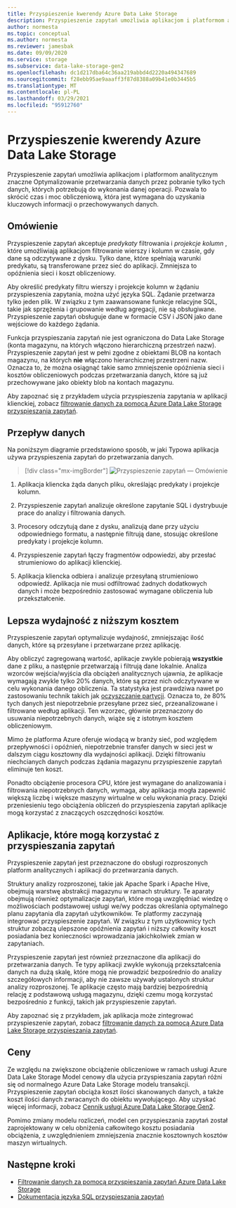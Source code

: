 ```yaml
---
title: Przyspieszenie kwerendy Azure Data Lake Storage
description: Przyspieszenie zapytań umożliwia aplikacjom i platformom analitycznym znaczne Optymalizowanie przetwarzania danych przez pobranie tylko tych danych, które są wymagane dla operacji przetwarzania.
author: normesta
ms.topic: conceptual
ms.author: normesta
ms.reviewer: jamesbak
ms.date: 09/09/2020
ms.service: storage
ms.subservice: data-lake-storage-gen2
ms.openlocfilehash: dc1d217dba64c36aa219abbd4d2220a494347689
ms.sourcegitcommit: f28ebb95ae9aaaff3f87d8388a09b41e0b3445b5
ms.translationtype: MT
ms.contentlocale: pl-PL
ms.lasthandoff: 03/29/2021
ms.locfileid: "95912760"
---
```

# <a name="azure-data-lake-storage-query-acceleration"></a>Przyspieszenie kwerendy Azure Data Lake Storage

Przyspieszenie zapytań umożliwia aplikacjom i platformom analitycznym znaczne Optymalizowanie przetwarzania danych przez pobranie tylko tych danych, których potrzebują do wykonania danej operacji. Pozwala to skrócić czas i moc obliczeniową, która jest wymagana do uzyskania kluczowych informacji o przechowywanych danych.

## <a name="overview"></a>Omówienie

Przyspieszenie zapytań akceptuje *predykaty* filtrowania i *projekcje kolumn* , które umożliwiają aplikacjom filtrowanie wierszy i kolumn w czasie, gdy dane są odczytywane z dysku. Tylko dane, które spełniają warunki predykatu, są transferowane przez sieć do aplikacji. Zmniejsza to opóźnienia sieci i koszt obliczeniowy.  

Aby określić predykaty filtru wierszy i projekcje kolumn w żądaniu przyspieszenia zapytania, można użyć języka SQL. Żądanie przetwarza tylko jeden plik. W związku z tym zaawansowane funkcje relacyjne SQL, takie jak sprzężenia i grupowanie według agregacji, nie są obsługiwane. Przyspieszenie zapytań obsługuje dane w formacie CSV i JSON jako dane wejściowe do każdego żądania.

Funkcja przyspieszania zapytań nie jest ograniczona do Data Lake Storage (konta magazynu, na których włączono hierarchiczną przestrzeń nazw). Przyspieszenie zapytań jest w pełni zgodne z obiektami BLOB na kontach magazynu, na których **nie** włączono hierarchicznej przestrzeni nazw. Oznacza to, że można osiągnąć takie samo zmniejszenie opóźnienia sieci i kosztów obliczeniowych podczas przetwarzania danych, które są już przechowywane jako obiekty blob na kontach magazynu.

Aby zapoznać się z przykładem użycia przyspieszenia zapytania w aplikacji klienckiej, zobacz [filtrowanie danych za pomocą Azure Data Lake Storage przyspieszania zapytań](data-lake-storage-query-acceleration-how-to.md).

## <a name="data-flow"></a>Przepływ danych

Na poniższym diagramie przedstawiono sposób, w jaki Typowa aplikacja używa przyspieszenia zapytań do przetwarzania danych.

> [!div class="mx-imgBorder"]
> ![Przyspieszenie zapytań — Omówienie](./media/data-lake-storage-query-acceleration/query-acceleration.png)

1. Aplikacja kliencka żąda danych pliku, określając predykaty i projekcje kolumn.

2. Przyspieszenie zapytań analizuje określone zapytanie SQL i dystrybuuje prace do analizy i filtrowania danych.

3. Procesory odczytują dane z dysku, analizują dane przy użyciu odpowiedniego formatu, a następnie filtrują dane, stosując określone predykaty i projekcje kolumn.

4. Przyspieszenie zapytań łączy fragmentów odpowiedzi, aby przesłać strumieniowo do aplikacji klienckiej.

5. Aplikacja kliencka odbiera i analizuje przesyłaną strumieniowo odpowiedź. Aplikacja nie musi odfiltrować żadnych dodatkowych danych i może bezpośrednio zastosować wymagane obliczenia lub przekształcenie.

## <a name="better-performance-at-a-lower-cost"></a>Lepsza wydajność z niższym kosztem

Przyspieszenie zapytań optymalizuje wydajność, zmniejszając ilość danych, które są przesyłane i przetwarzane przez aplikację.

Aby obliczyć zagregowaną wartość, aplikacje zwykle pobierają **wszystkie** dane z pliku, a następnie przetwarzają i filtrują dane lokalnie. Analiza wzorców wejścia/wyjścia dla obciążeń analitycznych ujawnia, że aplikacje wymagają zwykle tylko 20% danych, które są przez nich odczytywane w celu wykonania danego obliczenia. Ta statystyka jest prawdziwa nawet po zastosowaniu technik takich jak [oczyszczanie partycji](../../hdinsight/hdinsight-hadoop-optimize-hive-query.md#hive-partitioning). Oznacza to, że 80% tych danych jest niepotrzebnie przesyłane przez sieć, przeanalizowane i filtrowane według aplikacji. Ten wzorzec, głównie przeznaczony do usuwania niepotrzebnych danych, wiąże się z istotnym kosztem obliczeniowym.  

Mimo że platforma Azure oferuje wiodącą w branży sieć, pod względem przepływności i opóźnień, niepotrzebnie transfer danych w sieci jest w dalszym ciągu kosztowny dla wydajności aplikacji. Dzięki filtrowaniu niechcianych danych podczas żądania magazynu przyspieszenie zapytań eliminuje ten koszt.

Ponadto obciążenie procesora CPU, które jest wymagane do analizowania i filtrowania niepotrzebnych danych, wymaga, aby aplikacja mogła zapewnić większą liczbę i większe maszyny wirtualne w celu wykonania pracy. Dzięki przeniesieniu tego obciążenia obliczeń do przyspieszenia zapytań aplikacje mogą korzystać z znaczących oszczędności kosztów.

## <a name="applications-that-can-benefit-from-query-acceleration"></a>Aplikacje, które mogą korzystać z przyspieszania zapytań

Przyspieszenie zapytań jest przeznaczone do obsługi rozproszonych platform analitycznych i aplikacji do przetwarzania danych. 

Struktury analizy rozproszonej, takie jak Apache Spark i Apache Hive, obejmują warstwę abstrakcji magazynu w ramach struktury. Te aparaty obejmują również optymalizacje zapytań, które mogą uwzględniać wiedzę o możliwościach podstawowej usługi we/wy podczas określania optymalnego planu zapytania dla zapytań użytkowników. Te platformy zaczynają integrować przyspieszenie zapytań. W związku z tym użytkownicy tych struktur zobaczą ulepszone opóźnienia zapytań i niższy całkowity koszt posiadania bez konieczności wprowadzania jakichkolwiek zmian w zapytaniach. 

Przyspieszenie zapytań jest również przeznaczone dla aplikacji do przetwarzania danych. Te typy aplikacji zwykle wykonują przekształcenia danych na dużą skalę, które mogą nie prowadzić bezpośrednio do analizy szczegółowych informacji, aby nie zawsze używały ustalonych struktur analizy rozproszonej. Te aplikacje często mają bardziej bezpośrednią relację z podstawową usługą magazynu, dzięki czemu mogą korzystać bezpośrednio z funkcji, takich jak przyspieszenie zapytań. 

Aby zapoznać się z przykładem, jak aplikacja może zintegrować przyspieszenie zapytań, zobacz [filtrowanie danych za pomocą Azure Data Lake Storage przyspieszania zapytań](data-lake-storage-query-acceleration-how-to.md).

## <a name="pricing"></a>Ceny

Ze względu na zwiększone obciążenie obliczeniowe w ramach usługi Azure Data Lake Storage Model cenowy dla użycia przyspieszania zapytań różni się od normalnego Azure Data Lake Storage modelu transakcji. Przyspieszenie zapytań obciąża koszt ilości skanowanych danych, a także koszt ilości danych zwracanych do obiektu wywołującego. Aby uzyskać więcej informacji, zobacz [Cennik usługi Azure Data Lake Storage Gen2](https://azure.microsoft.com/pricing/details/storage/data-lake/).

Pomimo zmiany modelu rozliczeń, model cen przyspieszania zapytań został zaprojektowany w celu obniżenia całkowitego kosztu posiadania obciążenia, z uwzględnieniem zmniejszenia znacznie kosztownych kosztów maszyn wirtualnych.

## <a name="next-steps"></a>Następne kroki

- [Filtrowanie danych za pomocą przyspieszania zapytań Azure Data Lake Storage](data-lake-storage-query-acceleration-how-to.md)
- [Dokumentacja języka SQL przyspieszania zapytań](query-acceleration-sql-reference.md)